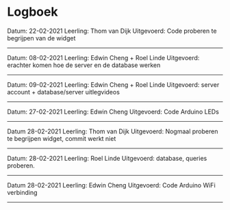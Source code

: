 # Logboek

Datum: 22-02-2021
Leerling: Thom van Dijk
Uitgevoerd: Code proberen te begrijpen van de widget

---
Datum: 08-02-2021
Leerling: Edwin Cheng + Roel Linde
Uitgevoerd: erachter komen hoe de server en de database werken

---

Datum: 09-02-2021
Leerling: Edwin Cheng + Roel Linde
Uitgevoerd: server account + database/server uitlegvideos

---

Datum: 27-02-2021
Leerling: Edwin Cheng
Uitgevoerd: Code Arduino LEDs

---

Datum 28-02-2021
Leerling: Thom van Dijk
Uitgevoerd: Nogmaal proberen te begrijpen widget, commit werkt niet

---

Datum: 28-02-2021
Leerling: Roel Linde
Uitgevoerd: database, queries proberen. 

---

Datum 28-02-2021
Leerling: Edwin Cheng
Uitgevoerd: Code Arduino WiFi verbinding

---

